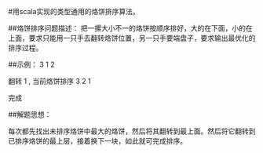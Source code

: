 #用scala实现的类型通用的烙饼排序算法。

##烙饼排序问题描述：
把一摞大小不一的烙饼按顺序排好，大的在下面，小的在上面，要求只能用一只手去翻转烙饼位置，另一只手要端盘子，要求输出最优化的排序过程。

##示例：
3 1 2

翻转 1 , 当前烙饼排序 3 2 1

完成

##解题思想：

每次都先找出未排序烙饼中最大的烙饼，然后将其翻转到最上面。然后将它翻转到已排序烙饼的最上层，接着换下一块，如此就可完成排序。
